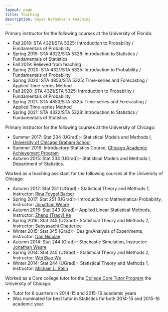 ```yaml
---
layout: page
title: Teaching
description: Sayar Karmakar's teaching
---
```

Primary instructor for the following courses at the University of Florida:
* Fall 2018: STA 4321/STA 5325: Introduction to Probability / Fundamentals of Probability
* Spring 2019: STA 4322/STA 5328: Introduction to Statistics / Fundamentals of Statistics
* Fall 2019: Relieved from teaching
* Spring 2020: STA 4321/STA 5325: Introduction to Probability / Fundamentals of Probability
* Spring 2020: STA 4853/STA 5325: Time-series and Forecasting / Applied Time-series Method
* Fall 2020: STA 4321/STA 5325: Introduction to Probability / Fundamentals of Probability
* Spring 2021: STA 4853/STA 5325: Time-series and Forecasting / Applied Time-series Method
* Spring 2021: STA 4322/STA 5328: Introduction to Statistics / Fundamentals of Statistics

Primary instructor for the following courses at the University of Chicago:

* Summer 2017: Stat 234 (UGrad):- Statistical Models and Methods I, [University of Chicago Graham School](https://grahamschool.uchicago.edu/)
* Summer 2016: Introductory Statistics Course, [Chicago Academic Achievement Program](https://caap.uchicago.edu/)
* Autumn 2015: Stat 234 (UGrad):- Statistical Models and Methods I, Department of Statistics.

Worked as a teaching assistant for the following courses at the University of Chicago:

* Autumn 2017: Stat 251 (UGrad):- Statistical Theory and Methods 1, Instructor: [Rina Foygel Barber](http://galton.uchicago.edu/faculty/barber.shtml)
* Spring 2017: Stat 251 (UGrad):- Introduction to Mathematical Probability, Instructor: [Jonathan Weare](http://galton.uchicago.edu/faculty/weare.shtml)
* Autumn 2016: Stat 343 (Grad):- Applied Linear Statistical Methods, Instructor: [Zheng (Tracy) Ke](http://galton.uchicago.edu/faculty/ke.shtml)
* Spring 2016: Stat 245 (UGrad):- Statistical Theory and Methods 2, Instructor: [Sabyasachi Chatterjee](http://www.stat.uchicago.edu/~sabyasachi/)
* Winter 2015: Stat 345 (Grad):- Design/Analysis of Experiments, Instructor: [Dan Nicolae](http://galton.uchicago.edu/faculty/nicolae.shtml) 
* Autumn 2014: Stat 244 (Grad):- Stochastic Simulation, Instructor: [Jonathan Weare](http://galton.uchicago.edu/faculty/weare.shtml)
* Spring 2014: Stat 245 (UGrad):- Statistical Theory and Methods 2, Instructor: [Wei Biao Wu](http://www.stat.uchicago.edu/faculty/wu.shtml)
* Winter 2014: Stat 244 (UGrad):- Statistical Theory and Methods 1, Instructor: [Michael L. Stein](http://galton.uchicago.edu/faculty/stein.shtml)


Worked as a Core college tutor for the [College Core Tutor Program](https://core-tutors.uchicago.edu/) the University of Chicago:

* Tutor for 8 quarters in 2014-15 and 2015-16 academic years
* Was nominated for best tutor in Statistics for both 2014-15 and 2015-16 academic year.

